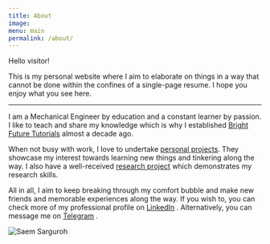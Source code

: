 ```yaml
---
title: About
image:
menu: main
permalink: /about/
---
```

Hello visitor!

This is my personal website where I aim to elaborate on things in a way that cannot be done within the confines of a single-page resume. I hope you enjoy what you see here.
___

I am a Mechanical Engineer by education and a constant learner by passion. I like to teach and share my knowledge which is why I established [Bright Future Tutorials](saem24.github.io/#BFT "Link: More about Bright Future Tutorials") almost a decade ago.

When not busy with work, I love to undertake [personal projects](saem24.github.io/#Projects "Link: Details on projects"). They showcase my interest towards learning new things and tinkering along the way. I also have a well-received [research project](saem24.github.io/#Publications "Link: Publications") which demonstrates my research skills.

All in all, I aim to keep breaking through my comfort bubble and make new friends and memorable experiences along the way. If you wish to, you can check more of my professional profile on <a href="{{ site.linkedin_url }}" target="_blank">LinkedIn</a> <i class="fa fa-linkedin-square" aria-hidden="true"></i>. Alternatively, you can message me on <a href="{{ site.telegram_url }}" target="_blank">Telegram</a> <i class="fab fa-telegram" aria-hidden="true"></i>.

<span class="image main">
  <img src="" alt="Saem Sarguroh">
</span>
